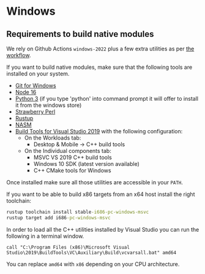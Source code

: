 # Windows

## Requirements to build native modules

We rely on Github Actions `windows-2022` plus a few extra utilities as per [the workflow](https://github.com/vector-im/element-desktop/blob/develop/.github/workflows/build_windows.yaml).

If you want to build native modules, make sure that the following tools are installed on your system.

- [Git for Windows](https://git-scm.com/download/win)
- [Node 16](https://nodejs.org)
- [Python 3](https://www.python.org/downloads/) (if you type 'python' into command prompt it will offer to install it from the windows store)
- [Strawberry Perl](https://strawberryperl.com/)
- [Rustup](https://rustup.rs/)
- [NASM](https://www.nasm.us/)
- [Build Tools for Visual Studio 2019](https://visualstudio.microsoft.com/downloads/#build-tools-for-visual-studio-2019) with the following configuration:
    - On the Workloads tab:
        - Desktop & Mobile -> C++ build tools
    - On the Individual components tab:
        - MSVC VS 2019 C++ build tools
        - Windows 10 SDK (latest version available)
        - C++ CMake tools for Windows

Once installed make sure all those utilities are accessible in your `PATH`.

If you want to be able to build x86 targets from an x64 host install the right toolchain:

```cmd
rustup toolchain install stable-i686-pc-windows-msvc
rustup target add i686-pc-windows-msvc
```

In order to load all the C++ utilities installed by Visual Studio you can run the following in a terminal window.

```
call "C:\Program Files (x86)\Microsoft Visual Studio\2019\BuildTools\VC\Auxiliary\Build\vcvarsall.bat" amd64
```

You can replace `amd64` with `x86` depending on your CPU architecture.
